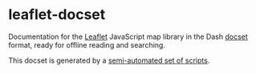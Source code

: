 leaflet-docset
==============

Documentation for the [Leaflet](http://leafletjs.com/) JavaScript map library in the Dash [docset](http://kapeli.com/docsets) format, ready for offline reading and searching.

This docset is generated by a [semi-automated set of scripts](https://github.com/drewda/leaflet-docset).

